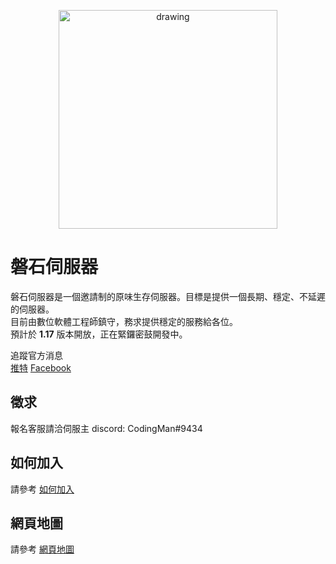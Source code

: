 <p align="center">
<img src="https://raw.githubusercontent.com/rock-mc/rock-mc.github.io/master/logo.png" alt="drawing" width="350" style="vertical-align:middle"/>
</p>

# 磐石伺服器
磐石伺服器是一個邀請制的原味生存伺服器。目標是提供一個長期、穩定、不延遲的伺服器。  
目前由數位軟體工程師鎮守，務求提供穩定的服務給各位。  
預計於 **1.17** 版本開放，正在緊鑼密鼓開發中。

追蹤官方消息  
[推特](https://twitter.com/rock_mc_server) [Facebook](https://www.facebook.com/rock.mc.server)

## 徵求
報名客服請洽伺服主 discord: CodingMan#9434

## 如何加入
請參考 [如何加入](https://rock-mc.github.io/howtojoin/)

## 網頁地圖
請參考 [網頁地圖](https://rock-mc.github.io/sitemap/)
